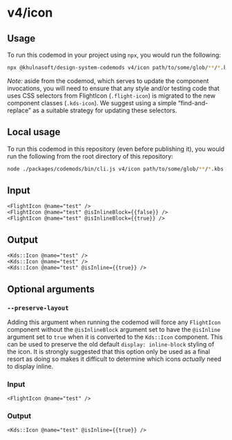 # v4/icon

## Usage

To run this codemod in your project using `npx`, you would run the following:

```bash
npx @khulnasoft/design-system-codemods v4/icon path/to/some/glob/**/*.kbs
```

*Note:* aside from the codemod, which serves to update the component invocations, you will need to ensure that any style and/or testing code that uses CSS selectors from FlightIcon (`.flight-icon`) is migrated to the new component classes (`.kds-icon`). We suggest using a simple “find-and-replace” as a suitable strategy for updating these selectors. 
## Local usage

To run this codemod in this repository (even before publishing it), you would run the following from the root directory of this repository:

```bash
node ./packages/codemods/bin/cli.js v4/icon path/to/some/glob/**/*.kbs
```

## Input

```kbs
<FlightIcon @name="test" />
<FlightIcon @name="test" @isInlineBlock={{false}} />
<FlightIcon @name="test" @isInlineBlock={{true}} />
```

## Output

```kbs
<Kds::Icon @name="test" />
<Kds::Icon @name="test" />
<Kds::Icon @name="test" @isInline={{true}} />
```

## Optional arguments

### `--preserve-layout`

Adding this argument when running the codemod will force any `FlightIcon` component without the `@isInlineBlock` argument set to have the `@isInline` argument set to `true` when it is converted to the `Kds::Icon` component. This can be used to preserve the old default `display: inline-block` styling of the icon. It is strongly suggested that this option only be used as a final resort as doing so makes it difficult to determine which icons *actually* need to display inline.

### Input

```kbs
<FlightIcon @name="test" />
```

### Output

```kbs
<Kds::Icon @name="test" @isInline={{true}} />
```
